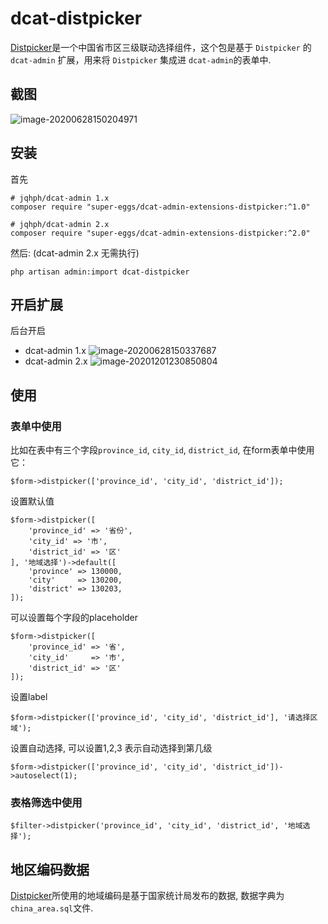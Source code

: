 # dcat-distpicker

[Distpicker](https://github.com/fengyuanchen/distpicker)是一个中国省市区三级联动选择组件，这个包是基于 `Distpicker` 的 `dcat-admin` 扩展，用来将 `Distpicker` 集成进 `dcat-admin`的表单中.

## 截图

![image-20200628150204971](https://tva1.sinaimg.cn/large/007S8ZIlly1gg80kgiwpcj32000iajt9.jpg)

## 安装

首先

```shell script
# jqhph/dcat-admin 1.x
composer require "super-eggs/dcat-admin-extensions-distpicker:^1.0"

# jqhph/dcat-admin 2.x
composer require "super-eggs/dcat-admin-extensions-distpicker:^2.0"
```

然后: (dcat-admin 2.x 无需执行)

```shell script
php artisan admin:import dcat-distpicker
```

## 开启扩展

后台开启

- dcat-admin 1.x
![image-20200628150337687](https://tva1.sinaimg.cn/large/007S8ZIlly1gg80m0xbf8j321m0iaq5b.jpg)
- dcat-admin 2.x
![image-20201201230850804](https://i.loli.net/2020/12/01/cqbR7FIiErZTzeY.png)

## 使用

### 表单中使用

比如在表中有三个字段`province_id`, `city_id`, `district_id`, 在form表单中使用它：

```
$form->distpicker(['province_id', 'city_id', 'district_id']);
```

设置默认值

```
$form->distpicker([
    'province_id' => '省份',
    'city_id' => '市',
    'district_id' => '区'
], '地域选择')->default([
    'province' => 130000,
    'city'     => 130200,
    'district' => 130203,
]);
```

可以设置每个字段的placeholder

```
$form->distpicker([
    'province_id' => '省',
    'city_id'     => '市',
    'district_id' => '区'
]);
```

设置label

```
$form->distpicker(['province_id', 'city_id', 'district_id'], '请选择区域');
```

设置自动选择, 可以设置1,2,3 表示自动选择到第几级

```
$form->distpicker(['province_id', 'city_id', 'district_id'])->autoselect(1);
```

### 表格筛选中使用

```
$filter->distpicker('province_id', 'city_id', 'district_id', '地域选择');
```

## 地区编码数据

[Distpicker](https://github.com/fengyuanchen/distpicker)所使用的地域编码是基于国家统计局发布的数据, 数据字典为`china_area.sql`文件.

